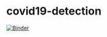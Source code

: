 # covid19-detection
[![Binder](https://mybinder.org/badge_logo.svg)](https://mybinder.org/v2/gh/itdv/covid19-detection/HEAD?filepath=01-eda.ipynb)
